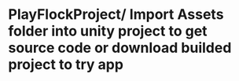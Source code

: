 # PlayFlockProject/ Import Assets folder into unity project to get source code or download builded project to try app
